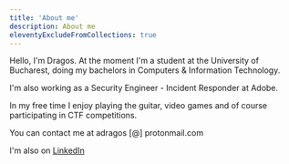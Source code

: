 ```yaml
---
title: 'About me'
description: About me
eleventyExcludeFromCollections: true
---
```


Hello, I'm Dragos. At the moment I'm a student at the University of Bucharest, doing my bachelors in Computers & Information Technology. 

I'm also working as a Security Engineer - Incident Responder at Adobe.

In my free time I enjoy playing the guitar, video games and of course participating in CTF competitions.

You can contact me at adragos [@] protonmail.com

I'm also on [LinkedIn](https://www.linkedin.com/in/dragosalbastroiu/)